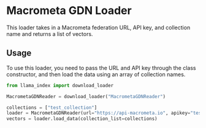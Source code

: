 # Macrometa GDN Loader

This loader takes in a Macrometa federation URL, API key, and collection name and returns a list of vectors.

## Usage

To use this loader, you need to pass the URL and API key through the class constructor, and then load the data using an array of collection names.

```python
from llama_index import download_loader

MacrometaGDNReader = download_loader("MacrometaGDNReader")

collections = ["test_collection"]
loader = MacrometaGDNReader(url="https://api-macrometa.io", apikey="test")
vectors = loader.load_data(collection_list=collections)
```
